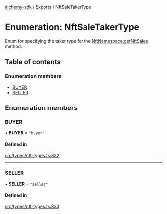 [alchemy-sdk](../README.md) / [Exports](../modules.md) / NftSaleTakerType

# Enumeration: NftSaleTakerType

Enum for specifying the taker type for the [NftNamespace.getNftSales](../classes/NftNamespace.md#getnftsales)
method.

## Table of contents

### Enumeration members

- [BUYER](NftSaleTakerType.md#buyer)
- [SELLER](NftSaleTakerType.md#seller)

## Enumeration members

### BUYER

• **BUYER** = `"buyer"`

#### Defined in

[src/types/nft-types.ts:832](https://github.com/alchemyplatform/alchemy-sdk-js/blob/7ae04a5/src/types/nft-types.ts#L832)

___

### SELLER

• **SELLER** = `"seller"`

#### Defined in

[src/types/nft-types.ts:833](https://github.com/alchemyplatform/alchemy-sdk-js/blob/7ae04a5/src/types/nft-types.ts#L833)
